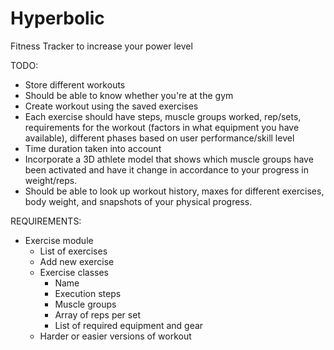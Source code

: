 # Hyperbolic
Fitness Tracker to increase your power level

TODO:

- Store different workouts
- Should be able to know whether you're at the gym
- Create workout using the saved exercises
- Each exercise should have steps, muscle groups worked, rep/sets, requirements for the workout (factors in what equipment you have available), different phases based on user performance/skill level
- Time duration taken into account
- Incorporate a 3D athlete model that shows which muscle groups have been activated and have it change in accordance to your progress in weight/reps.
- Should be able to look up workout history, maxes for different exercises, body weight, and snapshots of your physical progress.

REQUIREMENTS:

- Exercise module
	- List of exercises
	- Add new exercise
	- Exercise classes
		- Name
		- Execution steps
		- Muscle groups
		- Array of reps per set
		- List of required equipment and gear
	- Harder or easier versions of workout
